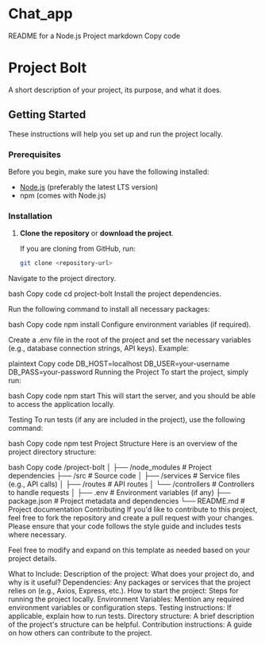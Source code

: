 # Chat_app
README for a Node.js Project
markdown
Copy code
# Project Bolt

A short description of your project, its purpose, and what it does.

## Getting Started

These instructions will help you set up and run the project locally.

### Prerequisites

Before you begin, make sure you have the following installed:

- [Node.js](https://nodejs.org/) (preferably the latest LTS version)
- npm (comes with Node.js)

### Installation

1. **Clone the repository** or **download the project**.

   If you are cloning from GitHub, run:

   ```bash
   git clone <repository-url>
Navigate to the project directory.

bash
Copy code
cd project-bolt
Install the project dependencies.

Run the following command to install all necessary packages:

bash
Copy code
npm install
Configure environment variables (if required).

Create a .env file in the root of the project and set the necessary variables (e.g., database connection strings, API keys). Example:

plaintext
Copy code
DB_HOST=localhost
DB_USER=your-username
DB_PASS=your-password
Running the Project
To start the project, simply run:

bash
Copy code
npm start
This will start the server, and you should be able to access the application locally.

Testing
To run tests (if any are included in the project), use the following command:

bash
Copy code
npm test
Project Structure
Here is an overview of the project directory structure:

bash
Copy code
/project-bolt
│
├── /node_modules         # Project dependencies
├── /src                  # Source code
│   ├── /services         # Service files (e.g., API calls)
│   ├── /routes           # API routes
│   └── /controllers      # Controllers to handle requests
│
├── .env                  # Environment variables (if any)
├── package.json          # Project metadata and dependencies
└── README.md             # Project documentation
Contributing
If you'd like to contribute to this project, feel free to fork the repository and create a pull request with your changes. Please ensure that your code follows the style guide and includes tests where necessary.

Feel free to modify and expand on this template as needed based on your project details.

What to Include:
Description of the project: What does your project do, and why is it useful?
Dependencies: Any packages or services that the project relies on (e.g., Axios, Express, etc.).
How to start the project: Steps for running the project locally.
Environment Variables: Mention any required environment variables or configuration steps.
Testing instructions: If applicable, explain how to run tests.
Directory structure: A brief description of the project's structure can be helpful.
Contribution instructions: A guide on how others can contribute to the project.

